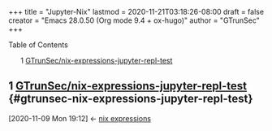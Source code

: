+++
title = "Jupyter-Nix"
lastmod = 2020-11-21T03:18:26-08:00
draft = false
creator = "Emacs 28.0.50 (Org mode 9.4 + ox-hugo)"
author = "GTrunSec"
+++

<style>
  .ox-hugo-toc ul {
    list-style: none;
  }
</style>
<div class="ox-hugo-toc toc">
<div></div>

<div class="heading">Table of Contents</div>

- <span class="section-num">1</span> [GTrunSec/nix-expressions-jupyter-repl-test](#gtrunsec-nix-expressions-jupyter-repl-test)

</div>
<!--endtoc-->



## <span class="section-num">1</span> [GTrunSec/nix-expressions-jupyter-repl-test](https://github.com/GTrunSec/nix-expressions-jupyter-repl-test) {#gtrunsec-nix-expressions-jupyter-repl-test}

<span class="timestamp-wrapper"><span class="timestamp">[2020-11-09 Mon 19:12] </span></span> <- [nix expressions](my-nix.md)
